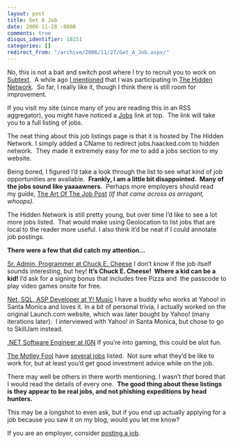 ```yaml
---
layout: post
title: Get A Job
date: 2006-11-28 -0800
comments: true
disqus_identifier: 18151
categories: []
redirect_from: "/archive/2006/11/27/Get_A_Job.aspx/"
---
```


No, this is not a bait and switch post where I try to recruit you to
work on [Subtext](http://subtextproject.com/ "Subtext").  A while ago [I
mentioned](https://haacked.com/archive/2006/10/04/Better_Recruiting_Through_Blogistry.aspx "Hidden Network")
that I was participating in [The Hidden
Network](https://hiddennetwork.com/ "The Hidden Network").  So far, I
really like it, though I think there is still room for improvement.

If you visit my site (since many of you are reading this in an RSS
aggregator), you might have noticed a
[Jobs](http://jobs.haacked.com/1002/browse.aspx "Job Listings") link at
top.  The link will take you to a full listing of jobs.

The neat thing about this job listings page is that it is hosted by The
Hidden Network. I simply added a CName to redirect jobs.haacked.com
to hidden network.  They made it extremely easy for me to add a jobs
section to my website.

Being bored, I figured I’d take a look through the list to see what kind
of job opportunities are available.  **Frankly, I am a little bit
disappointed.  Many of the jobs sound like yaaaawners.**  Perhaps more
employers should read my guide, [The Art Of The Job
Post](https://haacked.com/archive/2006/10/20/Art_of_the_Job_Post.aspx "Art of the Job Post") (*If
that came across as arrogant, whoops)*. 

The Hidden Network is still pretty young, but over time I’d like to see
a lot more jobs listed.  That would make using Geolocation to list jobs
that are local to the reader more useful. I also think it’d be neat if I
could annotate job postings.

**There were a few that did catch my attention...**

[Sr. Admin, Programmer at Chuck E.
Cheese](http://jobs.haacked.com/1002/listing.aspx?JobId=1000126 "Chuck E. Cheese") I
don’t know if the job itself sounds interesting, but hey! **It’s Chuck
E. Cheese!  Where a kid can be a kid!** I’d ask for a signing bonus that
includes free Pizza and  the passcode to play video games onsite for
free.

[Net, SQL, ASP Developer at Y!
Music](http://jobs.haacked.com/1002/listing.aspx?JobId=1000195 "Yahoo!")
I have a buddy who works at Yahoo! in Santa Monica and loves it. In a
bit of personal trivia, I actually worked on the original Launch.com
website, which was later bought by Yahoo! (many iterations later).  I
interviewed with Yahoo! in Santa Monica, but chose to go to SkillJam
instead.

[.NET Software Engineer at
IGN](http://jobs.haacked.com/1002/listing.aspx?JobId=1000218 "IGN") If
you’re into gaming, this could be alot fun.

[The Motley
Fool](http://jobs.haacked.com/1002/listing.aspx?JobId=1000221 "IIS Configuration")
have [several
jobs](http://jobs.haacked.com/1002/listing.aspx?JobId=1000222 "Jobs")
listed.  Not sure what they’d be like to work for, but at least you’d
get good investment advice while on the job.

There may well be others in there worth mentioning. I wasn’t *that*
bored that I would read the details of every one.  **The good thing
about these listings is they appear to be real jobs, and not phishing
expeditions by head hunters.**

This may be a longshot to even ask, but if you end up actually applying
for a job because you saw it on my blog, would you let me know? 

If you are an employer, consider [posting a
job](http://jobs.haacked.com/1002/post.aspx "Posting A Job").

